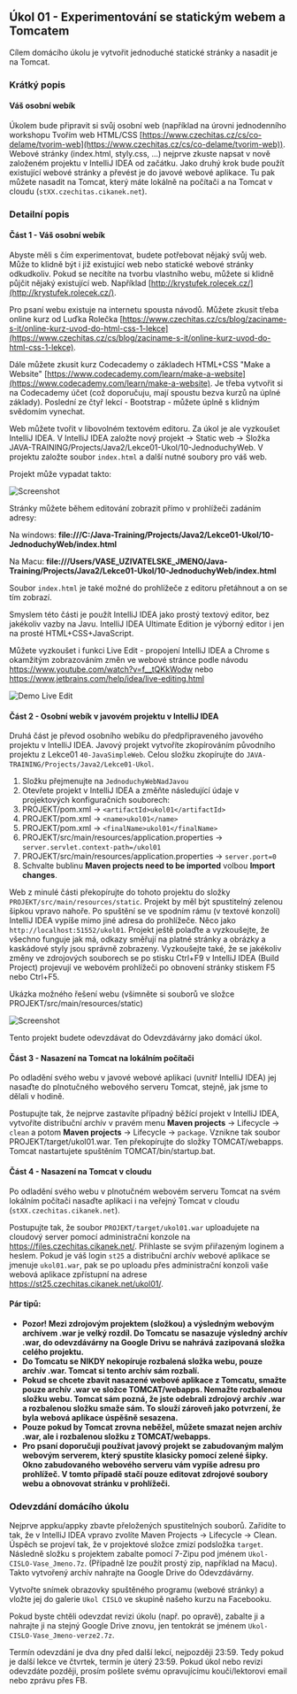 Úkol 01 - Experimentování se statickým webem a Tomcatem
-------------------------------------------------------

Cílem domácího úkolu je vytvořit jednoduché statické stránky a nasadit je na Tomcat.

### Krátký popis

#### Váš osobní webík

Úkolem bude připravit si svůj osobní web (například na úrovni jednodenního workshopu Tvořím web HTML/CSS
[https://www.czechitas.cz/cs/co-delame/tvorim-web](https://www.czechitas.cz/cs/co-delame/tvorim-web)). Webové stránky
(index.html, styly.css, ...) nejprve zkuste napsat v nově založeném projektu v IntelliJ IDEA od začátku.
Jako druhý krok bude použít existující webové stránky a převést je do javové webové aplikace.
Tu pak můžete nasadit na Tomcat, který máte lokálně na počítači a na Tomcat v cloudu (`stXX.czechitas.cikanek.net`).



### Detailní popis

#### Část 1 - Váš osobní webík

Abyste měli s čím experimentovat, budete potřebovat nějaký svůj web. Může to klidně být i již existující web nebo
statické webové stránky odkudkoliv. Pokud se necítíte na tvorbu vlastního webu, můžete si klidně půjčit nějaký
existující web. Například [http://krystufek.rolecek.cz/](http://krystufek.rolecek.cz/).

Pro psaní webu existuje na internetu spousta návodů.
Můžete zkusit třeba online kurz od Luďka Rolečka
[https://www.czechitas.cz/cs/blog/zaciname-s-it/online-kurz-uvod-do-html-css-1-lekce](https://www.czechitas.cz/cs/blog/zaciname-s-it/online-kurz-uvod-do-html-css-1-lekce).

Dále můžete zkusit kurz Codecademy o základech HTML+CSS "Make a Website"
[https://www.codecademy.com/learn/make-a-website](https://www.codecademy.com/learn/make-a-website).
Je třeba vytvořit si na Codecademy účet (což doporučuju, mají spoustu bezva kurzů na úplné základy).
Poslední ze čtyř lekcí - Bootstrap - můžete úplně s klidným svědomím vynechat.

Web můžete tvořit v libovolném textovém editoru. Za úkol je ale vyzkoušet IntelliJ IDEA. V IntelliJ IDEA založte nový
projekt -> Static web -> Složka JAVA-TRAINING/Projects/Java2/Lekce01-Ukol/10-JednoduchyWeb.
V projektu založte soubor `index.html` a další nutné soubory pro váš web.

Projekt může vypadat takto:

![Screenshot](img/ukol01-static-web-project.png)

Stránky můžete během editování zobrazit přímo v prohlížeči zadáním adresy:

Na windows: **file:///C:/Java-Training/Projects/Java2/Lekce01-Ukol/10-JednoduchyWeb/index.html**

Na Macu: **file:///Users/VASE_UZIVATELSKE_JMENO/Java-Training/Projects/Java2/Lekce01-Ukol/10-JednoduchyWeb/index.html**

Soubor `index.html` je také možné do prohlížeče z editoru přetáhnout a on se tím zobrazí.

Smyslem této části je použít IntelliJ IDEA jako prostý textový editor, bez jakékoliv vazby na Javu.
IntelliJ IDEA Ultimate Edition je výborný editor i jen na prosté HTML+CSS+JavaScript.

Můžete vyzkoušet i funkci Live Edit - propojení IntelliJ IDEA a Chrome s okamžitým
zobrazováním změn ve webové stránce podle návodu <https://www.youtube.com/watch?v=f__tQKkWodw>
nebo <https://www.jetbrains.com/help/idea/live-editing.html>

![Demo Live Edit](img/ukol01-live_edit.gif)




#### Část 2 - Osobní webík v javovém projektu v IntelliJ IDEA

Druhá část je převod osobního webíku do předpřipraveného javového projektu v IntelliJ IDEA.
Javový projekt vytvoříte zkopírováním původního projektu z Lekce01 `40-JavaSimpleWeb`.
Celou složku zkopírujte do `JAVA-TRAINING/Projects/Java2/Lekce01-Ukol`.

1. Složku přejmenujte na `JednoduchyWebNadJavou`
2. Otevřete projekt v IntelliJ IDEA a změňte následující údaje v projektových konfiguračních souborech:
3. PROJEKT/pom.xml -> `<artifactId>ukol01</artifactId>`
4. PROJEKT/pom.xml -> `<name>ukol01</name>`
5. PROJEKT/pom.xml -> `<finalName>ukol01</finalName>`
6. PROJEKT/src/main/resources/application.properties -> `server.servlet.context-path=/ukol01`
7. PROJEKT/src/main/resources/application.properties -> `server.port=0`
8. Schvalte bublinu **Maven projects need to be imported** volbou **Import changes**.

Web z minulé části překopírujte do tohoto projektu do složky
`PROJEKT/src/main/resources/static`. Projekt by měl být spustitelný zelenou šipkou vpravo nahoře.
Po spuštění se ve spodním rámu (v textové konzoli) IntelliJ IDEA vypíše mimo jiné
adresa do prohlížeče. Něco jako `http://localhost:51552/ukol01`.
Projekt ještě polaďte a vyzkoušejte, že všechno funguje jak má, odkazy směřují na platné stránky
a obrázky a kaskádové styly jsou správně zobrazeny.
Vyzkoušejte také, že se jakékoliv změny ve zdrojových souborech se po stisku Ctrl+F9 v IntelliJ IDEA (Build Project)
projevují ve webovém prohlížeči po obnovení stránky stiskem F5 nebo Ctrl+F5.

Ukázka možného řešení webu (všimněte si souborů ve složce PROJEKT/src/main/resources/static)

![Screenshot](img/ukol01-static-web-project-reseni.png)

Tento projekt budete odevzdávat do Odevzdávárny jako domácí úkol.



#### Část 3 - Nasazení na Tomcat na lokálním počítači

Po odladění svého webu v javové webové aplikaci (uvnitř IntelliJ IDEA)
jej nasaďte do plnotučného webového serveru Tomcat, stejně, jak jsme to dělali v hodině.

Postupujte tak, že nejprve zastavíte případný běžící projekt v IntelliJ IDEA,
vytvoříte distribuční archív v pravém menu **Maven projects**
-> Lifecycle -> `clean` a potom **Maven projects** -> Lifecycle -> `package`.
Vznikne tak soubor PROJEKT/target/ukol01.war.
Ten překopírujte do složky TOMCAT/webapps.
Tomcat nastartujete spuštěním TOMCAT/bin/startup.bat.



#### Část 4 - Nasazení na Tomcat v cloudu

Po odladění svého webu v plnotučném webovém serveru Tomcat na svém lokálním počítači
nasaďte aplikaci i na veřejný Tomcat v cloudu (`stXX.czechitas.cikanek.net`).

Postupujte tak, že soubor `PROJEKT/target/ukol01.war` uploadujete na cloudový server
pomocí administrační konzole na <https://files.czechitas.cikanek.net/>. Přihlaste se
svým přiřazeným loginem a heslem. Pokud je váš login `st25`
a distribuční archív webové aplikace se jmenuje `ukol01.war`,
pak se po uploadu přes administrační konzoli vaše webová aplikace zpřístupní na adrese
<https://st25.czechitas.cikanek.net/ukol01/>.



#### Pár tipů:

* **Pozor! Mezi zdrojovým projektem (složkou) a výsledným webovým archívem .war je velký rozdíl. Do Tomcatu se nasazuje
  výsledný archív .war, do odevzdávárny na Google Drivu se nahrává zazipovaná složka celého projektu.**
* **Do Tomcatu se NIKDY nekopíruje rozbalená složka webu, pouze archív .war. Tomcat si tento archív sám rozbalí.**
* **Pokud se chcete zbavit nasazené webové aplikace z Tomcatu, smažte pouze archív .war ve složce
  TOMCAT/webapps. Nemažte rozbalenou složku webu. Tomcat sám pozná, že jste odebrali zdrojový archív .war a rozbalenou
  složku smaže sám. To slouží zároveň jako potvrzení, že byla webová aplikace úspěšně sesazena.**
* **Pouze pokud by Tomcat zrovna neběžel, můžete smazat nejen archív .war, ale i rozbalenou složku z TOMCAT/webapps.**
* **Pro psaní doporučuji používat javový projekt se zabudovaným malým webovým serverem, který spustíte klasicky pomocí zelené
  šipky. Okno zabudovaného webového serveru vám vypíše adresu pro prohlížeč. V tomto případě stačí pouze editovat zdrojové
  soubory webu a obnovovat stránku v prohlížeči.**



### Odevzdání domácího úkolu

Nejprve appku/appky zbavte přeložených spustitelných souborů.
Zařídíte to tak, že v IntelliJ IDEA vpravo zvolíte
Maven Projects -> Lifecycle -> Clean.
Úspěch se projeví tak, že v projektové složce zmizí
podsložka `target`.
Následně složku s projektem
zabalte pomocí 7-Zipu pod jménem `Ukol-CISLO-Vase_Jmeno.7z`.
(Případně lze použít prostý zip, například na Macu).
Takto vytvořený archív nahrajte na Google Drive do Odevzdávárny.

Vytvořte snímek obrazovky spuštěného programu (webové stránky) a vložte jej
do galerie `Ukol CISLO` ve skupině našeho kurzu na Facebooku.

Pokud byste chtěli odevzdat revizi úkolu (např. po opravě),
zabalte ji a nahrajte ji na stejný Google Drive znovu,
jen tentokrát se jménem `Ukol-CISLO-Vase_Jmeno-verze2.7z`.

Termín odevzdání je dva dny před další lekcí, nejpozději 23:59.
Tedy pokud je další lekce ve čtvrtek, termín je úterý 23:59.
Pokud úkol nebo revizi odevzdáte později,
prosím pošlete svému opravujícímu kouči/lektorovi email nebo zprávu přes FB.
